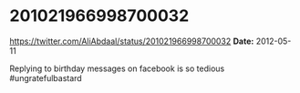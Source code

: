 # 201021966998700032
https://twitter.com/AliAbdaal/status/201021966998700032
**Date:** 2012-05-11

Replying to birthday messages on facebook is so tedious #ungratefulbastard

